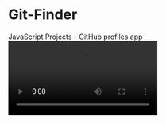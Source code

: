 # Git-Finder
JavaScript Projects - GitHub profiles app 
![image](https://github.com/nileshkr17/Git-Finder/blob/main/screen-capture.webm)
